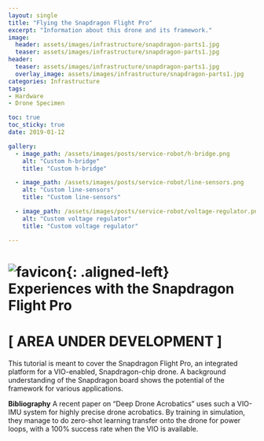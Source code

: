 ```yaml
---
layout: single
title: "Flying the Snapdragon Flight Pro"
excerpt: "Information about this drone and its framework."
image:
  header: assets/images/infrastructure/snapdragon-parts1.jpg
  teaser: assets/images/infrastructure/snapdragon-parts1.jpg
header:
  teaser: assets/images/infrastructure/snapdragon-parts1.jpg
  overlay_image: assets/images/infrastructure/snapdragon-parts1.jpg
categories: Infrastructure
tags:
- Hardware
- Drone Specimen

toc: true
toc_sticky: true
date: 2019-01-12

gallery:
  - image_path: /assets/images/posts/service-robot/h-bridge.png
    alt: "Custom h-bridge"
    title: "Custom h-bridge"

  - image_path: /assets/images/posts/service-robot/line-sensors.png
    alt: "Custom line-sensors"
    title: "Custom line-sensors"

  - image_path: /assets/images/posts/service-robot/voltage-regulator.png
    alt: "Custom voltage regulator"
    title: "Custom voltage regulator"

---
```


# ![favicon](/assets/images/favicon.ico){: .aligned-left} Experiences with the Snapdragon Flight Pro

# [ AREA UNDER DEVELOPMENT ]

This tutorial is meant to cover the Snapdragon Flight Pro, an integrated platform for a VIO-enabled, Snapdragon-chip drone. A background understanding of the Snapdragon board shows the potential of the framework for various applications.

__Bibliography__
A recent paper on “Deep Drone Acrobatics” uses such a VIO-IMU system for highly precise drone acrobatics. By training in simulation, they manage to do zero-shot learning transfer onto the drone for power loops, with a 100% success rate when the VIO is available.
